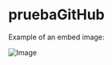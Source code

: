 # pruebaGitHub

Example of an embed image:

![Image](https://raw.githubusercontent.com/manu22i/pruebaGitHub/master/computer.png)
